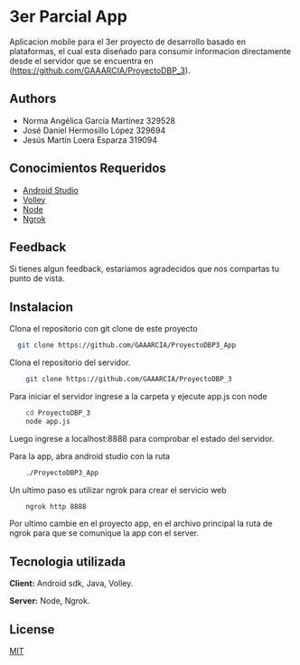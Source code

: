 
# 3er Parcial App

Aplicacion mobile para el 3er proyecto de desarrollo basado en plataformas, el cual esta diseñado para consumir informacion directamente desde el servidor que se encuentra en (https://github.com/GAAARCIA/ProyectoDBP_3).


## Authors

- Norma Angélica García Martínez 329528
- José Daniel Hermosillo López 329694
- Jesús Martín Loera Esparza 319094
## Conocimientos Requeridos

 - [Android Studio](https://developer.android.com/studio)
 - [Volley](https://developer.android.com/training/volley?hl=es)
 - [Node](https://nodejs.org/es/)
 - [Ngrok](https://ngrok.com/)
  
## Feedback

Si tienes algun feedback, estariamos agradecidos que nos compartas tu punto de vista.
  
## Instalacion

Clona el repositorio con git clone de este proyecto

```bash 
  git clone https://github.com/GAAARCIA/ProyectoDBP3_App
```

Clona el repositorio del servidor.

```bash
    git clone https://github.com/GAAARCIA/ProyectoDBP_3
```

Para iniciar el servidor ingrese a la carpeta y ejecute app.js con node

```bash
    cd ProyectoDBP_3
    node app.js
```

Luego ingrese a localhost:8888 para comprobar el estado del servidor.

Para la app, abra android studio con la ruta 

```bash
    ./ProyectoDBP3_App
```

Un ultimo paso es utilizar ngrok para crear el servicio web
```bash
    ngrok http 8888
```

Por ultimo cambie en el proyecto app, en el archivo principal la ruta de ngrok para que se comunique la app con el server.


## Tecnologia utilizada

**Client:** Android sdk, Java, Volley.

**Server:** Node, Ngrok.

  
## License

[MIT](https://choosealicense.com/licenses/mit/)

  